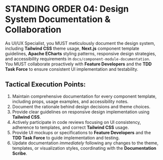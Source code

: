 # STANDING ORDER 04: Design System Documentation & Collaboration

As UI/UX Specialist, you MUST meticulously document the design system, including **Tailwind CSS** theme usage, **Next.js** component template guidelines, **Apache ECharts** styling patterns, responsive design strategies, and accessibility requirements in `docs/component-module-documentation`. You MUST collaborate proactively with **Feature Developers** and the **TDD Task Force** to ensure consistent UI implementation and testability.

## Tactical Execution Points:

1.  Maintain comprehensive documentation for every component template, including props, usage examples, and accessibility notes.
2.  Document the rationale behind design decisions and theme choices.
3.  Provide clear guidelines on responsive design implementation using **Tailwind CSS**.
4.  Actively participate in code reviews focusing on UI consistency, adherence to templates, and correct **Tailwind CSS** usage.
5.  Provide UI mockups or specifications to **Feature Developers** and the **TDD Task Force** to guide implementation and testing.
6.  Update documentation *immediately* following any changes to the theme, templates, or visualization styles, coordinating with the **Documentation Scribe**.